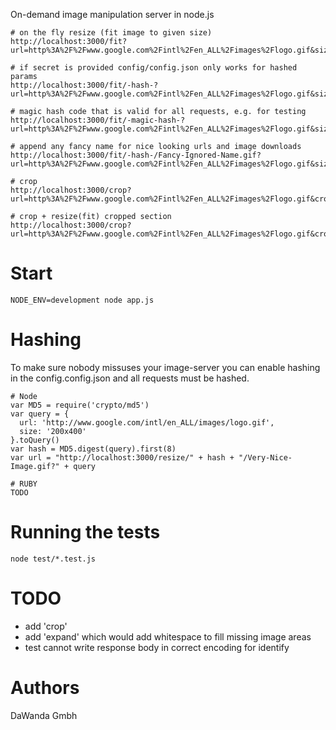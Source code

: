 On-demand image manipulation server in node.js

    # on the fly resize (fit image to given size)
    http://localhost:3000/fit?url=http%3A%2F%2Fwww.google.com%2Fintl%2Fen_ALL%2Fimages%2Flogo.gif&size=200x200

    # if secret is provided config/config.json only works for hashed params
    http://localhost:3000/fit/-hash-?url=http%3A%2F%2Fwww.google.com%2Fintl%2Fen_ALL%2Fimages%2Flogo.gif&size=200x200

    # magic hash code that is valid for all requests, e.g. for testing
    http://localhost:3000/fit/-magic-hash-?url=http%3A%2F%2Fwww.google.com%2Fintl%2Fen_ALL%2Fimages%2Flogo.gif&size=200x200

    # append any fancy name for nice looking urls and image downloads
    http://localhost:3000/fit/-hash-/Fancy-Ignored-Name.gif?url=http%3A%2F%2Fwww.google.com%2Fintl%2Fen_ALL%2Fimages%2Flogo.gif&size=200x200

    # crop
    http://localhost:3000/crop?url=http%3A%2F%2Fwww.google.com%2Fintl%2Fen_ALL%2Fimages%2Flogo.gif&crop=200x200

    # crop + resize(fit) cropped section
    http://localhost:3000/crop?url=http%3A%2F%2Fwww.google.com%2Fintl%2Fen_ALL%2Fimages%2Flogo.gif&crop=200x200&size=100x50

# Start
    NODE_ENV=development node app.js

# Hashing
To make sure nobody missuses your image-server you can enable hashing in the config.config.json and all requests must be hashed.

    # Node
    var MD5 = require('crypto/md5')
    var query = {
      url: 'http://www.google.com/intl/en_ALL/images/logo.gif',
      size: '200x400'
    }.toQuery()
    var hash = MD5.digest(query).first(8)
    var url = "http://localhost:3000/resize/" + hash + "/Very-Nice-Image.gif?" + query

    # RUBY
    TODO

# Running the tests
    node test/*.test.js

# TODO

 - add 'crop'
 - add 'expand' which would add whitespace to fill missing image areas
 - test cannot write response body in correct encoding for identify

# Authors

DaWanda Gmbh

